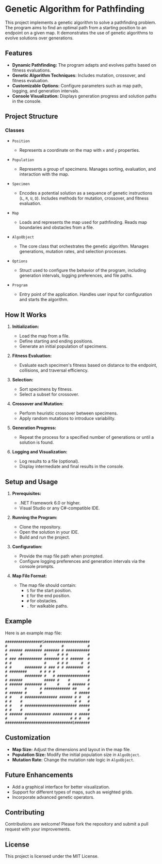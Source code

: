 
# Genetic Algorithm for Pathfinding

This project implements a genetic algorithm to solve a pathfinding problem. The program aims to find an optimal path from a starting position to an endpoint on a given map. It demonstrates the use of genetic algorithms to evolve solutions over generations.

## Features

- **Dynamic Pathfinding:** The program adapts and evolves paths based on fitness evaluations.
- **Genetic Algorithm Techniques:** Includes mutation, crossover, and fitness evaluation.
- **Customizable Options:** Configure parameters such as map path, logging, and generation intervals.
- **Console Visualization:** Displays generation progress and solution paths in the console.

## Project Structure

### Classes

- `Position`

  - Represents a coordinate on the map with `x` and `y` properties.

- `Population`

  - Represents a group of specimens. Manages sorting, evaluation, and interaction with the map.

- `Specimen`

  - Encodes a potential solution as a sequence of genetic instructions (`L`, `R`, `U`, `D`). Includes methods for mutation, crossover, and fitness evaluation.

- `Map`

  - Loads and represents the map used for pathfinding. Reads map boundaries and obstacles from a file.

- `AlgoObject`

  - The core class that orchestrates the genetic algorithm. Manages generations, mutation rates, and selection processes.

- `Options`

  - Struct used to configure the behavior of the program, including generation intervals, logging preferences, and file paths.

- `Program`

  - Entry point of the application. Handles user input for configuration and starts the algorithm.

## How It Works

1. **Initialization:**

   - Load the map from a file.
   - Define starting and ending positions.
   - Generate an initial population of specimens.

2. **Fitness Evaluation:**

   - Evaluate each specimen's fitness based on distance to the endpoint, collisions, and traversal efficiency.

3. **Selection:**

   - Sort specimens by fitness.
   - Select a subset for crossover.

4. **Crossover and Mutation:**

   - Perform heuristic crossover between specimens.
   - Apply random mutations to introduce variability.

5. **Generation Progress:**

   - Repeat the process for a specified number of generations or until a solution is found.

6. **Logging and Visualization:**

   - Log results to a file (optional).
   - Display intermediate and final results in the console.

## Setup and Usage

1. **Prerequisites:**

   - .NET Framework 6.0 or higher.
   - Visual Studio or any C#-compatible IDE.

2. **Running the Program:**

   - Clone the repository.
   - Open the solution in your IDE.
   - Build and run the project.

3. **Configuration:**

   - Provide the map file path when prompted.
   - Configure logging preferences and generation intervals via the console prompts.

4. **Map File Format:**

   - The map file should contain:
     - `S` for the start position.
     - `E` for the end position.
     - `#` for obstacles.
     - `.` for walkable paths.

## Example

Here is an example map file:

```
#################S#####################
#               #         #           #
# ###### ######## ####### # ###########
#      #          #     # # #         #
# ### ########### ####### # # ######  #
# #               #     # # #      #  #
# #      ######## # ### # # ########  #
# ########      # # # #               #
#        ######## #   # ###############
# ######          ##### #    #        #
# ###### ######## #     #    # ###### #
#        #      # ############ ##     #
# ###### #      #               # #####
# #    # ############### ###### # #   #
# #    #                        # #   #
# #    # ######################## #####
# #    #                              #
# ###### ############ ######### # #####
#        #                    # # #   #
###############################E#######
```

## Customization

- **Map Size:** Adjust the dimensions and layout in the map file.
- **Population Size:** Modify the initial population size in `AlgoObject`.
- **Mutation Rate:** Change the mutation rate logic in `AlgoObject`.

## Future Enhancements

- Add a graphical interface for better visualization.
- Support for different types of maps, such as weighted grids.
- Incorporate advanced genetic operators.

## Contributing

Contributions are welcome! Please fork the repository and submit a pull request with your improvements.

## License

This project is licensed under the MIT License.
